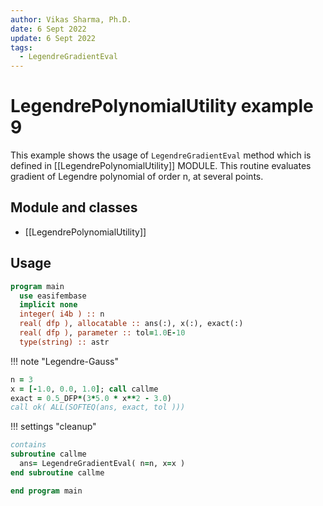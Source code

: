 ```yaml
---
author: Vikas Sharma, Ph.D.
date: 6 Sept 2022
update: 6 Sept 2022
tags:
  - LegendreGradientEval
---
```


# LegendrePolynomialUtility example 9

This example shows the usage of `LegendreGradientEval` method which is defined in [[LegendrePolynomialUtility]] MODULE. This routine evaluates gradient of Legendre polynomial of order n, at several points.

## Module and classes

- [[LegendrePolynomialUtility]]

## Usage

```fortran
program main
  use easifembase
  implicit none
  integer( i4b ) :: n
  real( dfp ), allocatable :: ans(:), x(:), exact(:)
  real( dfp ), parameter :: tol=1.0E-10
  type(string) :: astr
```

!!! note "Legendre-Gauss"

```fortran
n = 3
x = [-1.0, 0.0, 1.0]; call callme
exact = 0.5_DFP*(3*5.0 * x**2 - 3.0)
call ok( ALL(SOFTEQ(ans, exact, tol )))
```

!!! settings "cleanup"

```fortran
contains
subroutine callme
  ans= LegendreGradientEval( n=n, x=x )
end subroutine callme
```

```fortran
end program main
```
